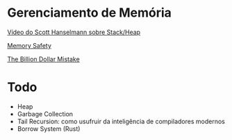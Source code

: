# Gerenciamento de Memória

[Vídeo do Scott Hanselmann sobre Stack/Heap](https://www.youtube.com/watch?v=03pp6cz8lWo&list=PL0M0zPgJ3HSesuPIObeUVQNbKqlw5U2Vr&index=14)

[Memory Safety](https://en.wikipedia.org/wiki/Memory_safety)

[The Billion Dollar Mistake](https://www.infoq.com/presentations/Null-References-The-Billion-Dollar-Mistake-Tony-Hoare/)

# Todo
- Heap 
- Garbage Collection
- Tail Recursion: como usufruir da inteligência de compiladores modernos
- Borrow System (Rust)
